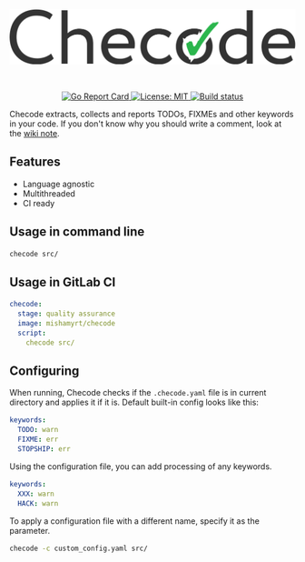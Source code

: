 <p align="center">
    <img alt="Logo" src="https://raw.githubusercontent.com/mishamyrt/checode/master/assets/logo@2x.png" width="538px">
<p>
<br>
<p align="center">
    <a href="https://goreportcard.com/report/github.com/mishamyrt/checode">
        <img alt="Go Report Card" src="https://goreportcard.com/badge/github.com/mishamyrt/checode" />
    </a>
    <a href="https://github.com/mishamyrt/checode/blob/master/LICENSE">
        <img alt="License: MIT" src="https://img.shields.io/badge/License-MIT-blue.svg" />
    </a>
    <a href="https://github.com/mishamyrt/checode/actions?query=workflow%3Abuild">
        <img alt="Build status" src="https://github.com/mishamyrt/checode/workflows/build/badge.svg?branch=master" />
    </a>
</p>

Checode extracts, collects and reports TODOs, FIXMEs and other keywords in your code. If you don't know why you should write a comment, look at the [wiki note](https://github.com/mishamyrt/checode/wiki/Maybe-you-don't-really-want-TODO).

## Features

* Language agnostic
* Multithreaded
* CI ready

## Usage in command line

```sh
checode src/
```

## Usage in GitLab CI

```yaml
checode:
  stage: quality assurance
  image: mishamyrt/checode
  script:
    checode src/
```

## Configuring

When running, Checode checks if the `.checode.yaml` file is in current directory and applies it if it is. Default built-in config looks like this:

```yaml
keywords:
  TODO: warn
  FIXME: err
  STOPSHIP: err
```

Using the configuration file, you can add processing of any keywords.

```yaml
keywords:
  XXX: warn
  HACK: warn
```

To apply a configuration file with a different name, specify it as the parameter.

```sh
checode -c custom_config.yaml src/
```
